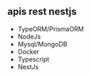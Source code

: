 ## apis rest nestjs

 - TypeORM/PrismaORM
 - NodeJs
 - Mysql/MongoDB
 - Docker
 - Typescript
 - NestJs
